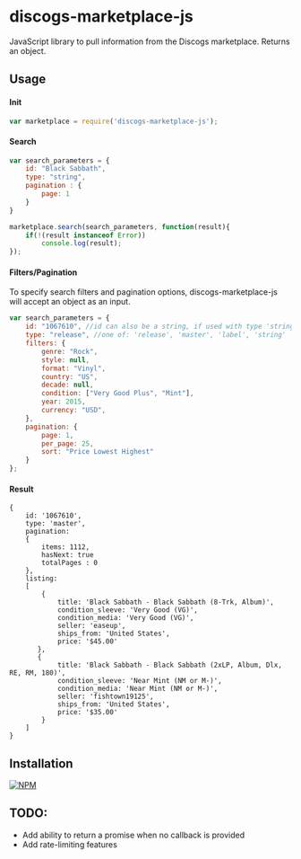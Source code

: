 # discogs-marketplace-js

JavaScript library to pull information from the Discogs marketplace.  Returns an object.


## Usage

#### Init

````javascript
var marketplace = require('discogs-marketplace-js');
````

#### Search
````javascript
var search_parameters = {
	id: "Black Sabbath",
	type: "string",
	pagination : {
		page: 1
	}
}

marketplace.search(search_parameters, function(result){
	if(!(result instanceof Error))
		console.log(result);
});
````


#### Filters/Pagination
To specify search filters and pagination options, discogs-marketplace-js will accept an object as an input.

````javascript
var search_parameters = {
	id: "1067610", //id can also be a string, if used with type 'string'
	type: "release", //one of: 'release', 'master', 'label', 'string'
	filters: {
		genre: "Rock",
		style: null,
		format: "Vinyl",
		country: "US",
		decade: null,
		condition: ["Very Good Plus", "Mint"],
		year: 2015,
		currency: "USD",
	},
	pagination: {
		page: 1,
		per_page: 25,
		sort: "Price Lowest Highest"
	}
};
````

#### Result

````
{
	id: '1067610',
	type: 'master',
	pagination: 
	{ 
		items: 1112, 
		hasNext: true
		totalPages : 0 
	},
  	listing: 
   	[ 
   		{	
   			title: 'Black Sabbath - Black Sabbath (8-Trk, Album)',
       		condition_sleeve: 'Very Good (VG)',
	       	condition_media: 'Very Good (VG)',
	       	seller: 'easeup',
	       	ships_from: 'United States',
	       	price: '$45.00' 
	   },
	   { 
	   		title: 'Black Sabbath - Black Sabbath (2xLP, Album, Dlx, RE, RM, 180)',
		    condition_sleeve: 'Near Mint (NM or M-)',
		    condition_media: 'Near Mint (NM or M-)',
		    seller: 'fishtown19125',
		    ships_from: 'United States',
		    price: '$35.00' 
		}
	]
}
````


## Installation
[![NPM](https://nodei.co/npm/discogs-marketplace-js.png)](https://nodei.co/npm/discogs-marketplace-js/)

## TODO:
* Add ability to return a promise when no callback is provided
* Add rate-limiting features
